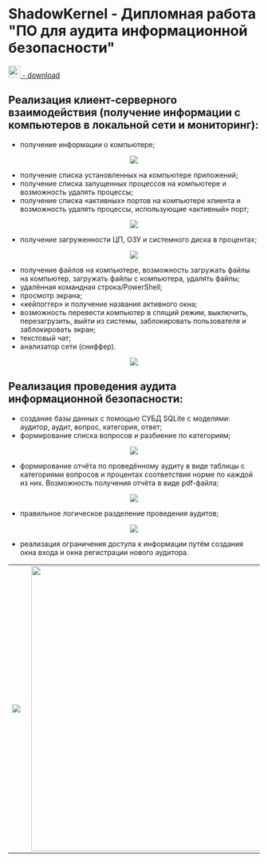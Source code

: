# ShadowKernel - Дипломная работа "ПО для аудита информационной безопасности"

<a href="https://github.com/Supermegatiger/ShadowKernel/releases/download/1.1/Debug.rar"><img src="https://github.com/Supermegatiger/ShadowKernel/blob/master/ShadowKernel/assets/icon.ico" width="24"> - download</a>

## Реализация клиент-серверного взаимодействия (получение информации с компьютеров в локальной сети и мониторинг):
* получение информации о компьютере;
<p align="center"><img src="https://user-images.githubusercontent.com/68782056/134538565-52754f52-6fef-4da3-a041-768d4c6677be.png"></p>

* получение списка установленных на компьютере приложений;
* получение списка запущенных процессов на компьютере и возможность удалять процессы;
* получение списка «активных» портов на компьютере клиента и возможность удалять процессы, использующие «активный» порт;
<p align="center"><img src="https://user-images.githubusercontent.com/68782056/134540008-888f4c32-f532-4ff6-adc6-39b6317ca724.png"></p>

* получение загруженности ЦП, ОЗУ и системного диска в процентах;
<p align="center"><img src="https://user-images.githubusercontent.com/68782056/134540177-155d3e81-0f7e-4069-a0f0-324cffa5101f.png"></p>

* получение файлов на компьютере, возможность загружать файлы на компьютер, загружать файлы с компьютера, удалять файлы;
* удалённая командная строка/PowerShell;
* просмотр экрана;
* «кейлоггер» и получение названия активного окна;
* возможность перевести компьютер в спящий режим, выключить, перезагрузить, выйти из системы, заблокировать пользователя и заблокировать экран;
* текстовый чат;
* анализатор сети (сниффер).
<p align="center"><img src="https://user-images.githubusercontent.com/68782056/134542381-9e78ba54-92fe-4c90-a4b3-6af2bf3e1e31.png"></p>


## Реализация проведения аудита информационной безопасности:
* создание базы данных с помощью СУБД SQLite с моделями: аудитор, аудит, вопрос, категория, ответ;
* формирование списка вопросов и разбиение по категориям;
<p align="center"><img src="https://user-images.githubusercontent.com/68782056/134537150-e5d6f391-7672-4a17-ad11-22e3932c1b20.png"></p>

* формирование отчёта по проведённому аудиту в виде таблицы с категориями вопросов и процентах соответствия норме по каждой из них. Возможность получения отчёта в виде pdf-файла;
<p align="center"><img src="https://user-images.githubusercontent.com/68782056/134537631-504c3d31-deb6-47e1-9c1f-9307c46fcf26.png"></p>

* правильное логическое разделение проведения аудитов;
<p align="center"><img src="https://user-images.githubusercontent.com/68782056/134537888-f06c13cb-70fd-446b-b189-60b29aec3a93.png"></p>

* реализация ограничения доступа к информации путём создания окна входа и окна регистрации нового аудитора.
<table><tr><td>
<img align="left" src="https://user-images.githubusercontent.com/68782056/134526841-e904ad8d-8028-452e-b9f5-b9fd82889f21.png"></td><td>
<img align="right" width="570" src="https://user-images.githubusercontent.com/68782056/134538048-6ae6a31f-7ca3-4dc7-a535-feb53f42e8b2.png"></td></tr></table>
</br></br>

